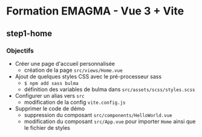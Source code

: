 # Formation EMAGMA - Vue 3 + Vite

## step1-home

### Objectifs

- Créer une page d'accueil personnalisée
  - création de la page `src/views/Home.vue`
- Ajout de quelques styles CSS avec le pré-processeur sass
  - `$ npm add sass bulma`
  - définition des variables de bulma dans `src/assets/scss/styles.scss`
- Configurer un alias vers `src`
  - modification de la config `vite.config.js`
- Supprimer le code de démo
  - suppression du composant `src/components/HelloWorld.vue`
  - modification du composant `src/App.vue` pour importer `Home` ainsi que le fichier de styles

